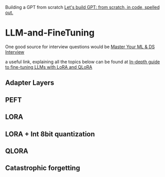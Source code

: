 Building a GPT from scratch
[Let's build GPT: from scratch, in code, spelled out.](https://www.youtube.com/watch?v=kCc8FmEb1nY)

# LLM-and-FineTuning
 One good source for interview questions would be [Master Your ML & DS Interview](https://www.mlstack.cafe/blog/large-language-models-llms-interview-questions)

a useful link, explaining all the topics below can be found at [In-depth guide to fine-tuning LLMs with LoRA and QLoRA](https://www.mercity.ai/blog-post/guide-to-fine-tuning-llms-with-lora-and-qlora#:~:text=QLoRA%20and%20LoRA%20both%20are,of%20a%20standalone%20finetuning%20technique.)
## Adapter Layers
## PEFT
## LORA
## LORA + Int 8bit quantization
## QLORA
## Catastrophic forgetting
